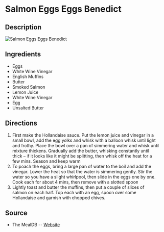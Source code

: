 # Salmon Eggs Eggs Benedict

## Description
![Salmon Eggs Eggs Benedict](https://www.themealdb.com/images/media/meals/1550440197.jpg "Salmon Eggs Eggs Benedict")

## Ingredients
- Eggs
- White Wine Vinegar
- English Muffins
- Butter
- Smoked Salmon
- Lemon Juice
- White Wine Vinegar
- Egg
- Unsalted Butter

## Directions
1. First make the Hollandaise sauce. Put the lemon juice and vinegar in a small bowl, add the egg yolks and whisk with a balloon whisk until light and frothy. Place the bowl over a pan of simmering water and whisk until mixture thickens. Gradually add the butter, whisking constantly until thick – if it looks like it might be splitting, then whisk off the heat for a few mins. Season and keep warm
2. To poach the eggs, bring a large pan of water to the boil and add the vinegar. Lower the heat so that the water is simmering gently. Stir the water so you have a slight whirlpool, then slide in the eggs one by one. Cook each for about 4 mins, then remove with a slotted spoon
3. Lightly toast and butter the muffins, then put a couple of slices of salmon on each half. Top each with an egg, spoon over some Hollandaise and garnish with chopped chives.

## Source

- The MealDB -- [Website](https://themealdb.com/)
